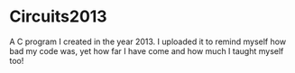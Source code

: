 # Circuits2013
 A C program I created in the year 2013. I uploaded it to remind myself how bad my code was, yet how far I have come and how much I taught myself too!
